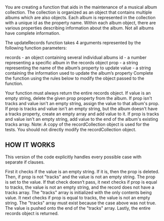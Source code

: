 You are creating a function that aids in the maintenance of a musical album collection. The collection is organized as an object that contains multiple albums which are also objects. Each album is represented in the collection with a unique id as the property name. Within each album object, there are various properties describing information about the album. Not all albums have complete information.

The updateRecords function takes 4 arguments represented by the following function parameters:

records - an object containing several individual albums
id - a number representing a specific album in the records object
prop - a string representing the name of the album’s property to update
value - a string containing the information used to update the album’s property
Complete the function using the rules below to modify the object passed to the function.

Your function must always return the entire records object.
If value is an empty string, delete the given prop property from the album.
If prop isn't tracks and value isn't an empty string, assign the value to that album's prop.
If prop is tracks and value isn't an empty string, but the album doesn't have a tracks property, create an empty array and add value to it.
If prop is tracks and value isn't an empty string, add value to the end of the album's existing tracks array.
Note: A copy of the recordCollection object is used for the tests. You should not directly modify the recordCollection object.


## HOW IT WORKS
This version of the code explicitly handles every possible case with separate if clauses.

First it checks if the value is an empty string. If it is, then the prop is deleted.
Then, if prop is not "tracks" and the value is not an empty string. The prop is set to the value.
If that check doesn’t pass, it next checks if prop is equal to tracks, the value is not an empty string, and the record does not have a tracks array. The "tracks" array is initialized with the only contents being value.
It next checks if prop is equal to tracks, the value is not an empty string. The "tracks" array must exist because the case above was not true. The value is pushed onto the end of the "tracks" array.
Lastly, the entire records object is returned.

